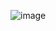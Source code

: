 ![image](https://user-images.githubusercontent.com/59153788/171339259-f3b78ae3-b41e-4378-b18a-dea8a42e7518.png)
